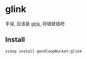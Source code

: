 # glink

手误, 应该是 [gInk](https://github.com/geovens/gInk), 将错就错吧

## Install

```powershell
scoop install gendloopBucket/glink
```

